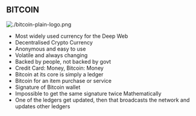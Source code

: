 ## BITCOIN

![./bitcoin-plain-logo.png](./bitcoin-plain-logo.png)

- Most widely used currency for the Deep Web
- Decentralised Crypto Currency
- Anonymous and easy to use
- Volatile and always changing
- Backed by people, not backed by govt
- Credit Card: Money, Bitcoin: Money
- Bitcoin at its core is simply a ledger
- Bitcoin for an item purchase or service
- Signature of Bitcoin wallet
- Impossible to get the same signature twice Mathematically
- One of the ledgers get updated, then that broadcasts the network and updates other ledgers
